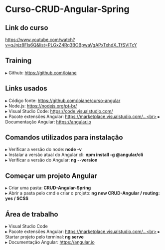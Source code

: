 # Curso-CRUD-Angular-Spring

## Link do curso
https://www.youtube.com/watch?v=qJnjz8FIs6Q&list=PLGxZ4Rq3BOBpwaVgAPxTxhdX_TfSVlTcY

## Training
▸ Github: https://github.com/loiane

## Links usados
▸ Código fonte: https://github.com/loiane/curso-angular<br>
▸ Node.js: https://nodejs.org/pt-br/<br>
▸ Visual Studio Code: https://code.visualstudio.com/<br>
▸ Pacote extensões Angular: https://marketplace.visualstudio.com/...<br>
▸ Documentação Angular: https://angular.io<br>

## Comandos utilizados para instalação
▸ Verificar a versão do node:<b> node -v</b><br>
▸ Instalar a versão atual do Angular cli:<b> npm install -g @angular/cli</b><br>
▸ Verificar a versão do Angular:<b> ng --version</b><br>

## Começar um projeto Angular
▸ Criar uma pasta:<b> CRUD-Angular-Spring</b><br>
▸ Abrir a pasta pelo cmd e criar o projeto:<b> ng new CRUD-Angular / routing: yes / SCSS </b><br>

## Área de trabalho
▸ Visual Studio Code<br>
▸ Pacote extensões Angular: https://marketplace.visualstudio.com/...<br>
▸ Startar projeto pelo terminal:<b> ng serve</b><br>
▸ Documentação Angular: https://angular.io<br>
